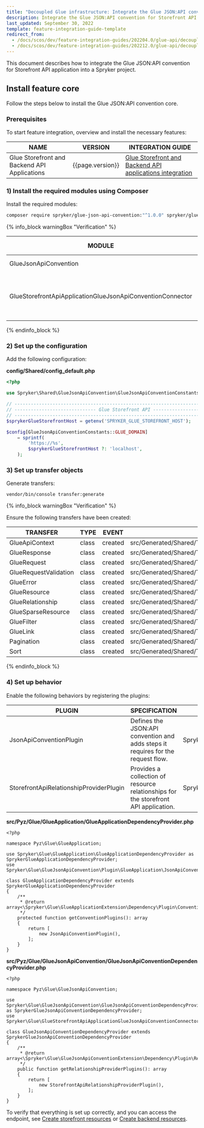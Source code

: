 ```yaml
---
title: "Decoupled Glue infrastructure: Integrate the Glue JSON:API convention"
description: Integrate the Glue JSON:API convention for Storefront API application into a Spryker project.
last_updated: September 30, 2022
template: feature-integration-guide-template
redirect_from:
  - /docs/scos/dev/feature-integration-guides/202204.0/glue-api/decoupled-glue-infrastructure/glue-api-json-api-convention-integration.html
  - /docs/scos/dev/feature-integration-guides/202212.0/glue-api/decoupled-glue-infrastructure/glue-api-json-api-convention-integration.html
---
```


This document describes how to integrate the Glue JSON:API convention for Storefront API application into a Spryker project.

## Install feature core

Follow the steps below to install the Glue JSON:API convention core.

### Prerequisites

To start feature integration, overview and install the necessary features:

| NAME           | VERSION           | INTEGRATION GUIDE |
| -------------- | ----------------- | ----------------- |
| Glue Storefront and Backend API Applications | {{page.version}} | [Glue Storefront and Backend API applications integration](/docs/scos/dev/migration-concepts/migrate-to-decoupled-glue-infrastructure/decoupled-glue-infrastructure-integrate-storefront-and-backend-glue-api-applications.html) |

### 1) Install the required modules using Composer

Install the required modules:

```bash
composer require spryker/glue-json-api-convention:"^1.0.0" spryker/glue-storefront-api-application-glue-json-api-convention-connector:"^1.0.0" --update-with-dependencies
```

{% info_block warningBox "Verification" %}

| MODULE | EXPECTED DIRECTORY |
| --- | --- |
| GlueJsonApiConvention | vendor/spryker/glue-json-api-convention |
| GlueStorefrontApiApplicationGlueJsonApiConventionConnector | vendor/spryker/glue-storefront-api-application-glue-json-api-convention-connector |

{% endinfo_block %}

### 2) Set up the configuration

Add the following configuration:

**config/Shared/config\_default.php**

```php
<?php

use Spryker\Shared\GlueJsonApiConvention\GlueJsonApiConventionConstants;

// ----------------------------------------------------------------------------
// ------------------------------ Glue Storefront API -------------------------------
// ----------------------------------------------------------------------------
$sprykerGlueStorefrontHost = getenv('SPRYKER_GLUE_STOREFRONT_HOST');

$config[GlueJsonApiConventionConstants::GLUE_DOMAIN]
    = sprintf(
        'https://%s',
        $sprykerGlueStorefrontHost ?: 'localhost',
    );
```

### 3) Set up transfer objects

Generate transfers:

```
vendor/bin/console transfer:generate
```

{% info_block warningBox "Verification" %}

Ensure the following transfers have been created:

| TRANSFER | TYPE | EVENT | PATH |
| --- | --- | --- | --- |
| GlueApiContext | class | created | src/Generated/Shared/Transfer/GlueApiContextTransfer.php |
| GlueResponse | class | created | src/Generated/Shared/Transfer/GlueResponseTransfer.php |
| GlueRequest | class | created | src/Generated/Shared/Transfer/GlueRequestTransfer.php |
| GlueRequestValidation | class | created | src/Generated/Shared/Transfer/GlueRequestValidationTransfer.php |
| GlueError | class | created | src/Generated/Shared/Transfer/GlueErrorTransfer.php |
| GlueResource | class | created | src/Generated/Shared/Transfer/GlueResourceTransfer.php |
| GlueRelationship | class | created | src/Generated/Shared/Transfer/GlueRelationshipTransfer.php |
| GlueSparseResource | class | created | src/Generated/Shared/Transfer/GlueSparseResourceTransfer.php |
| GlueFilter | class | created | src/Generated/Shared/Transfer/GlueFilterTransfer.php |
| GlueLink | class | created | src/Generated/Shared/Transfer/GlueLinkTransfer.php |
| Pagination | class | created | src/Generated/Shared/Transfer/PaginationTransfer.php |
| Sort | class | created | src/Generated/Shared/Transfer/SortTransfer.php |

{% endinfo_block %}

### 4) Set up behavior

Enable the following behaviors by registering the plugins:

| PLUGIN | SPECIFICATION | NAMESPACE |
| --- | --- | --- |
| JsonApiConventionPlugin | Defines the JSON:API convention and adds steps it requires for the request flow. | Spryker\\Glue\\GlueJsonApiConvention\\Plugin\\GlueApplication |
| StorefrontApiRelationshipProviderPlugin | Provides a collection of resource relationships for the storefront API application. | Spryker\\Glue\\GlueStorefrontApiApplicationGlueJsonApiConventionConnector\\Plugin\\GlueStorefrontApiApplication |

**src/Pyz/Glue/GlueApplication/GlueApplicationDependencyProvider.php**

```
<?php

namespace Pyz\Glue\GlueApplication;

use Spryker\Glue\GlueApplication\GlueApplicationDependencyProvider as SprykerGlueApplicationDependencyProvider;
use Spryker\Glue\GlueJsonApiConvention\Plugin\GlueApplication\JsonApiConventionPlugin;

class GlueApplicationDependencyProvider extends SprykerGlueApplicationDependencyProvider
{
    /**
     * @return array<\Spryker\Glue\GlueApplicationExtension\Dependency\Plugin\ConventionPluginInterface>
     */
    protected function getConventionPlugins(): array
    {
        return [
            new JsonApiConventionPlugin(),
        ];
    }
}
```

**src/Pyz/Glue/GlueJsonApiConvention/GlueJsonApiConventionDependencyProvider.php**

```
<?php

namespace Pyz\Glue\GlueJsonApiConvention;

use Spryker\Glue\GlueJsonApiConvention\GlueJsonApiConventionDependencyProvider as SprykerGlueJsonApiConventionDependencyProvider;
use Spryker\Glue\GlueStorefrontApiApplicationGlueJsonApiConventionConnector\Plugin\GlueStorefrontApiApplication\StorefrontApiRelationshipProviderPlugin;

class GlueJsonApiConventionDependencyProvider extends SprykerGlueJsonApiConventionDependencyProvider
{
    /**
     * @return array<\Spryker\Glue\GlueJsonApiConventionExtension\Dependency\Plugin\RelationshipProviderPluginInterface>
     */
    public function getRelationshipProviderPlugins(): array
    {
        return [
            new StorefrontApiRelationshipProviderPlugin(),
        ];
    }
}
```

To verify that everything is set up correctly, and you can access the endpoint, see [Create storefront resources](/docs/scos/dev/glue-api-guides/{{site.version}}/routing/create-storefront-resources.html) or [Create backend resources](/docs/scos/dev/glue-api-guides/{{site.version}}/routing/create-backend-resources.html).
